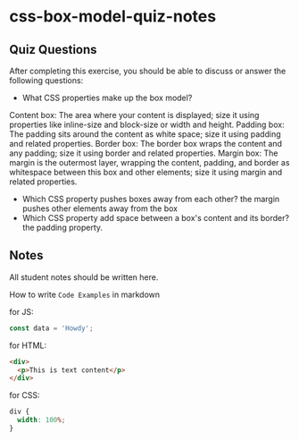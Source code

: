 # css-box-model-quiz-notes

## Quiz Questions

After completing this exercise, you should be able to discuss or answer the following questions:

- What CSS properties make up the box model?

Content box:
The area where your content is displayed; size it using properties like inline-size and block-size or width and height.
Padding box:
The padding sits around the content as white space; size it using padding and related properties.
Border box:
The border box wraps the content and any padding; size it using border and related properties.
Margin box:
The margin is the outermost layer, wrapping the content, padding, and border as whitespace between this box and other elements; size it using margin and related properties.

- Which CSS property pushes boxes away from each other?
  the margin pushes other elements away from the box
- Which CSS property add space between a box's content and its border?
  the padding property.

## Notes

All student notes should be written here.

How to write `Code Examples` in markdown

for JS:

```javascript
const data = 'Howdy';
```

for HTML:

```html
<div>
  <p>This is text content</p>
</div>
```

for CSS:

```css
div {
  width: 100%;
}
```
